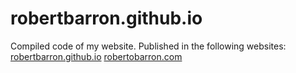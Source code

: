 # robertbarron.github.io

Compiled code of my website. Published in the following websites:
[robertbarron.github.io](https://robertbarron.github.io)
[robertobarron.com](https://www.robertbarron.com)
